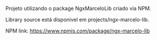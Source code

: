 Projeto utilizando o package NgxMarceloLib criado via NPM.

Library source está disponivel em projects/ngx-marcelo-lib.

NPM link: https://www.npmjs.com/package/ngx-marcelo-lib
